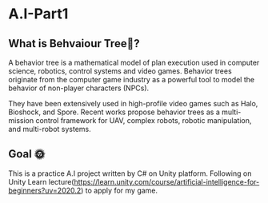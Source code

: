 # A.I-Part1

## What is Behvaiour Tree🌲?

A behavior tree is a mathematical model of plan execution used in computer science, robotics, control systems and video games. 
Behavior trees originate from the computer game industry as a powerful tool to model the behavior of non-player characters (NPCs).

They have been extensively used in high-profile video games such as Halo, Bioshock, and Spore. Recent works propose behavior trees as a multi-mission control framework for UAV, complex robots, robotic manipulation, and multi-robot systems.

 
## Goal 🌞 
This is a practice A.I project written by C# on Unity platform. Following on Unity Learn lecture(https://learn.unity.com/course/artificial-intelligence-for-beginners?uv=2020.2) to apply for my game. 

